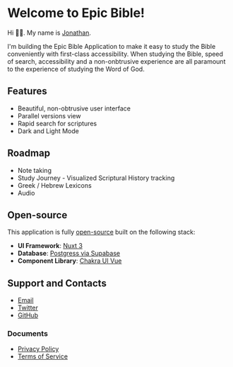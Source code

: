 # Welcome to Epic Bible!

Hi 👋🏽. My name is [Jonathan](https://jbakebwa.dev).

I'm building the Epic Bible Application to make it easy to study the Bible conveniently with first-class accessibility. When studying the Bible, speed of search, accessibility and a non-onbtrusive experience are all paramount to the experience of studying the Word of God.

## Features

- Beautiful, non-obtrusive user interface
- Parallel versions view
- Rapid search for scriptures
- Dark and Light Mode

## Roadmap

- Note taking
- Study Journey - Visualized Scriptural History tracking
- Greek / Hebrew Lexicons
- Audio

## Open-source

This application is fully [open-source](https://github.com/epic-bible) built on the following stack:

- **UI Framework**: [Nuxt 3](https://nuxt.com/)
- **Database**: [Postgress via Supabase](https://supabase.io)
- **Component Library**: [Chakra UI Vue](https://next.vue.chakra-ui.com)

## Support and Contacts

- [Email](mailto:excellence@jbakebwa.dev)
- [Twitter](https://twitter.com/codebender828)
- [GitHub](https://github.com/codebender828)

### Documents

- [Privacy Policy](/about/privacy-policy)
- [Terms of Service](/about/terms-of-service)
